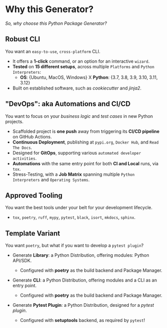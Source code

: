 # Why this Generator?

*So, why choose this Python Package Generator?*

## Robust CLI

You want an `easy-to-use`, `cross-platform` CLI.

- It offers a **1-click** command, or an option for an interactive `wizard`.
- **Tested** on **15 different setups**, across multiple `Platforms` and `Python Interpreters`:
  - **OS**: {Ubuntu, MacOS, Windows} X **Python**: {3.7, 3.8, 3.9, 3.10, 3.11, 3.12}
- Built on established software, such as *cookiecutter* and *jinja2*.

## "DevOps": aka Automations and CI/CD

You want to focus on your *business logic* and *test cases* in new Python projects.

- Scaffolded project is **one push** away from triggering its **CI/CD pipeline** on GitHub Actions.
- **Continuous Deployment**, publishing at `pypi.org`, `Docker Hub`, and `Read The Docs`.
- Designed for **GitOps**, supporting various `automated developer activities`.
- **Automations** with the same entry point for both **CI and Local** runs, via `tox`.
- Stress-Testing, with a **Job Matrix** spanning multiple `Python Interpreters` and `Operating Systems`.

## Approved Tooling

You want the best tools under your belt for your development lifecycle.

- `tox`, `poetry`, `ruff`, `mypy`, `pytest`, `black`, `isort`, `mkdocs`, `sphinx`.

## Template Variant

You want `poetry`, but what if you want to develop a `pytest plugin`?

- Generate **Library**: a Python Distribution, offering modules: Python API/SDK.
  - Configured with **poetry** as the build backend and Package Manager.

- Generate **CLI**: a Python Distribution, offering modules and a CLI as an entry point.
  - Configured with **poetry** as the build backend and Package Manager.

- Generate **Pytest Plugin**: a Python Distribution, designed for a *pytest plugin*.
  - Configured with **setuptools** backend, as required by `pytest`!
